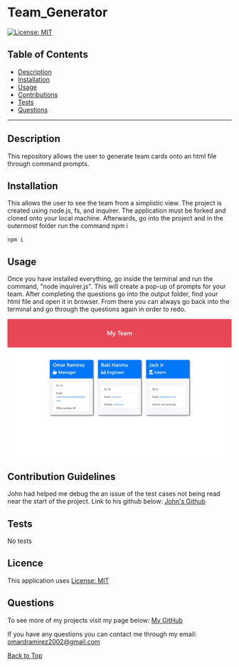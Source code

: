 # Team_Generator
[![License: MIT](https://img.shields.io/badge/License-MIT-yellow.svg)](https://opensource.org/licenses/MIT)  

## Table of Contents

* [Description](#Description "Goto Description")
* [Installation](#Installation "Goto Installation")
* [Usage](#Usage "Goto Usage")
* [Contributions](#Contributions "Goto Contributions")
* [Tests](#Tests "Goto Tests")
* [Questions](#Questions "Goto Questions")
- - - -


## Description

This repository allows the user to generate team cards onto an html file through command prompts. 

## Installation

This allows the user to see the team from a simplistic view. The project is created using node.js, fs, and inquirer. The application must be forked and cloned onto your local machine. Afterwards, go into the project and in the outermost folder run the command npm i
````
npm i
````


## Usage

Once you have installed everything, go inside the terminal and run the command, "node inquirer.js". This will create a pop-up of prompts for your team. After completing the questions go into the output folder, find your html file and open it in browser. From there you can always go back into the terminal and go through the questions again in order to redo.

![Application in action](./images/My_team.jpeg)

## Contribution Guidelines

John had helped me debug the an issue of the test cases not being read near the start of the project.
Link to his github below:
[John's Github](https://github.com/ESThing64)


## Tests

No tests


## Licence

This application uses [License: MIT](https://opensource.org/licenses/MIT)


## Questions

To see more of my projects visit my page below:
[My GitHub](https://github.com/BossyLemon0)

If you have any questions you can contact me through my email:
omardramirez2002@gmail.com

[Back to Top](#Team_Generator "Goto top")
